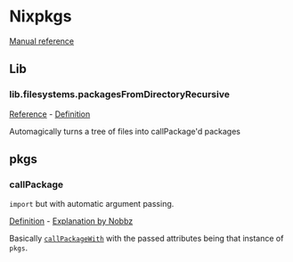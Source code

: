 # Nixpkgs

[Manual reference](https://nixos.org/manual/nixpkgs/stable/)

## Lib

### lib.filesystems.packagesFromDirectoryRecursive

[Reference](<https://nixos.org/manual/nixpkgs/stable/#function-library-lib.filesystem.packagesFromDirectoryRecursive>) - [Definition](<https://github.com/NixOS/nixpkgs/blob/374e6bcc403e02a35e07b650463c01a52b13a7c8/lib/filesystem.nix#L379>)

Automagically turns a tree of files into callPackage'd packages

## pkgs

### callPackage

`import` but with automatic argument passing.

[Definition](<https://github.com/NixOS/nixpkgs/blob/e1e2f77161214578ab7bbc7c746d20ca3553ca66/pkgs/top-level/splice.nix#L170>) - [Explanation by Nobbz](<https://blog.nobbz.dev/blog/2022-09-17-callpackage-a-tool-for-the-lazy/>)

Basically [`callPackageWith`](https://nixos.org/manual/nixpkgs/stable/#function-library-lib.customisation.callPackageWith) with the passed attributes being that instance of `pkgs`.
